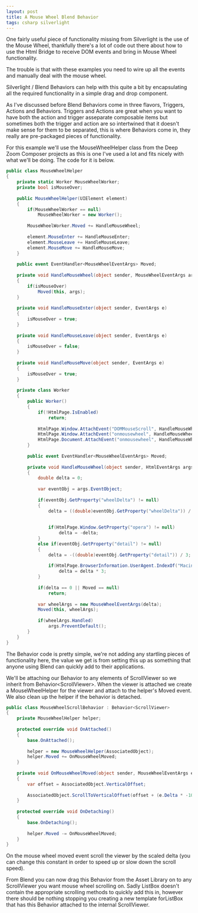 ```yaml
---
layout: post
title: A Mouse Wheel Blend Behavior
tags: csharp silverlight
---
```


One fairly useful piece of functionality missing from Silverlight is the use of the Mouse Wheel, thankfully there's a lot of code out there about how to use the Html Bridge to receive DOM events and bring in Mouse Wheel functionality.

The trouble is that with these examples you need to wire up all the events and manually deal with the mouse wheel.

Silverlight / Blend Behaviors can help with this quite a bit by encapsulating all the required functionality in a simple drag and drop component.

As I've discussed before Blend Behaviors come in three flavors, Triggers, Actions and Behaviors. Triggers and Actions are great when you want to have both the action and trigger asseparate composable items but sometimes both the trigger and action are so intertwined that it doesn't make sense for them to be separated, this is where Behaviors come in, they really are pre-packaged pieces of functionality.

For this example we'll use the MouseWheelHelper class from the Deep Zoom Composer projects as this is one I've used a lot and fits nicely with what we'll be doing. The code for it is below.

``` csharp
public class MouseWheelHelper
{
    private static Worker MouseWheelWorker;
    private bool isMouseOver;
 
    public MouseWheelHelper(UIElement element)
    {
        if(MouseWheelWorker == null)
            MouseWheelWorker = new Worker();
 
        MouseWheelWorker.Moved += HandleMouseWheel;
 
        element.MouseEnter += HandleMouseEnter;
        element.MouseLeave += HandleMouseLeave;
        element.MouseMove += HandleMouseMove;
    }
 
    public event EventHandler<MouseWheelEventArgs> Moved;
 
    private void HandleMouseWheel(object sender, MouseWheelEventArgs args)
    {
        if(isMouseOver)
            Moved(this, args);
    }
 
    private void HandleMouseEnter(object sender, EventArgs e)
    {
        isMouseOver = true;
    }
 
    private void HandleMouseLeave(object sender, EventArgs e)
    {
        isMouseOver = false;
    }
 
    private void HandleMouseMove(object sender, EventArgs e)
    {
        isMouseOver = true;
    }
 
    private class Worker
    {
        public Worker()
        {
            if(!HtmlPage.IsEnabled)
                return;
 
            HtmlPage.Window.AttachEvent("DOMMouseScroll", HandleMouseWheel);
            HtmlPage.Window.AttachEvent("onmousewheel", HandleMouseWheel);
            HtmlPage.Document.AttachEvent("onmousewheel", HandleMouseWheel);
        }
 
        public event EventHandler<MouseWheelEventArgs> Moved;
 
        private void HandleMouseWheel(object sender, HtmlEventArgs args)
        {
            double delta = 0;
 
            var eventObj = args.EventObject;
 
            if(eventObj.GetProperty("wheelDelta") != null)
            {
                delta = ((double)eventObj.GetProperty("wheelDelta")) / 120;
 
 
                if(HtmlPage.Window.GetProperty("opera") != null)
                    delta = -delta;
            }
            else if(eventObj.GetProperty("detail") != null)
            {
                delta = -((double)eventObj.GetProperty("detail")) / 3;
 
                if(HtmlPage.BrowserInformation.UserAgent.IndexOf("Macintosh") != -1)
                    delta = delta * 3;
            }
 
            if(delta == 0 || Moved == null)
                return;
 
            var wheelArgs = new MouseWheelEventArgs(delta);
            Moved(this, wheelArgs);
 
            if(wheelArgs.Handled)
                args.PreventDefault();
        }
    }
}
```

The Behavior code is pretty simple, we're not adding any startling pieces of functionality here, the value we get is from setting this up as something that anyone using Blend can quickly add to their applications.

We'll be attaching our Behavior to any elements of ScrollViewer so we inherit from Behavior&lt;ScrollViewer&gt;. When the viewer is attached we create a MouseWheelHelper for the viewer and attach to the helper's Moved event. We also clean up the helper if the behavior is detached.

``` csharp
public class MouseWheelScrollBehavior : Behavior<ScrollViewer>
{
    private MouseWheelHelper helper;
 
    protected override void OnAttached()
    {
        base.OnAttached();
 
        helper = new MouseWheelHelper(AssociatedObject);
        helper.Moved += OnMouseWheelMoved;
    }
 
    private void OnMouseWheelMoved(object sender, MouseWheelEventArgs e)
    {
        var offset = AssociatedObject.VerticalOffset;
 
        AssociatedObject.ScrollToVerticalOffset(offset + (e.Delta * -10));
    }
 
    protected override void OnDetaching()
    {
        base.OnDetaching();
 
        helper.Moved -= OnMouseWheelMoved;
    }
}
```

On the mouse wheel moved event scroll the viewer by the scaled delta (you can change this constant in order to speed up or slow down the scroll speed).

From Blend you can now drag this Behavior from the Asset Library on to any ScrollViewer you want mouse wheel scrolling on. Sadly ListBox doesn't contain the appropriate scrolling methods to quickly add this in, however there should be nothing stopping you creating a new template forListBox that has this Behavior attached to the internal ScrollViewer.
